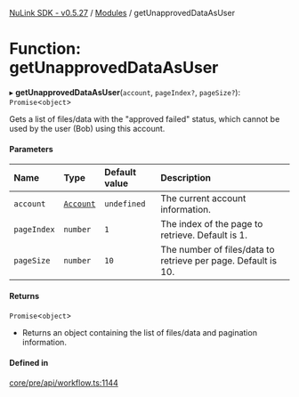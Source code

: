 [NuLink SDK - v0.5.27](../README.md) / [Modules](../modules.md) / getUnapprovedDataAsUser

# Function: getUnapprovedDataAsUser

▸ **getUnapprovedDataAsUser**(`account`, `pageIndex?`, `pageSize?`): `Promise`<`object`\>

Gets a list of files/data with the "approved failed" status, which cannot be used by the user (Bob) using this account.

#### Parameters

| Name | Type | Default value | Description |
| :------ | :------ | :------ | :------ |
| `account` | [`Account`](../classes/Account.md) | `undefined` | The current account information. |
| `pageIndex` | `number` | `1` | The index of the page to retrieve. Default is 1. |
| `pageSize` | `number` | `10` | The number of files/data to retrieve per page. Default is 10. |

#### Returns

`Promise`<`object`\>

- Returns an object containing the list of files/data and pagination information.

#### Defined in

[core/pre/api/workflow.ts:1144](https://github.com/NuLink-network/nulink-sdk/blob/caaf0a6/src/core/pre/api/workflow.ts#L1144)

